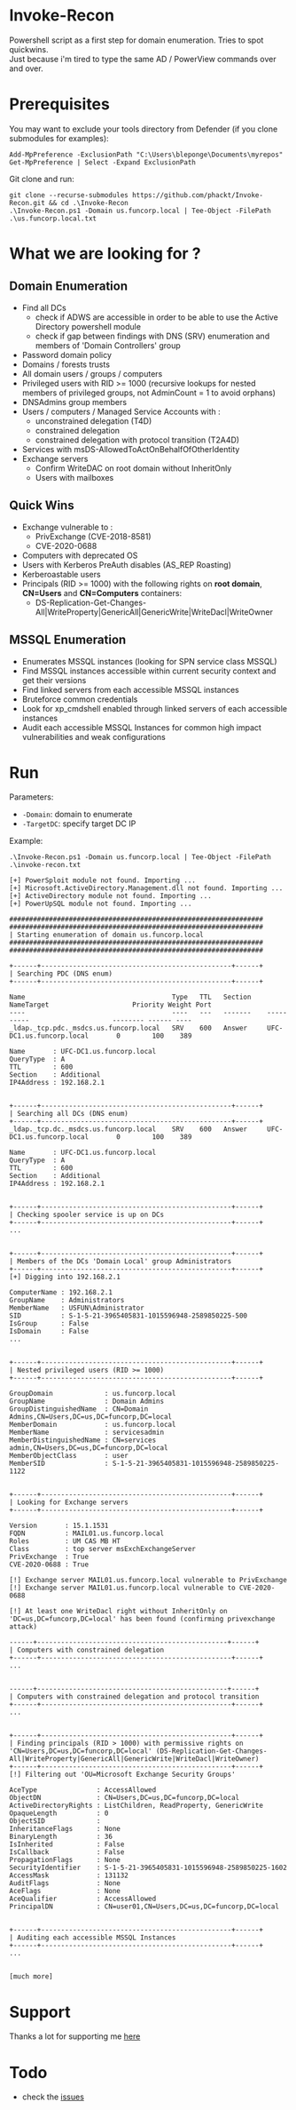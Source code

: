 # Invoke-Recon
Powershell script as a first step for domain enumeration. Tries to spot quickwins.  
Just because i'm tired to type the same AD / PowerView commands over and over.  

# Prerequisites  
You may want to exclude your tools directory from Defender (if you clone submodules for examples):  
```
Add-MpPreference -ExclusionPath "C:\Users\bleponge\Documents\myrepos"
Get-MpPreference | Select -Expand ExclusionPath
```  

Git clone and run:    
```
git clone --recurse-submodules https://github.com/phackt/Invoke-Recon.git && cd .\Invoke-Recon
.\Invoke-Recon.ps1 -Domain us.funcorp.local | Tee-Object -FilePath .\us.funcorp.local.txt
```  

# What we are looking for ?  

## Domain Enumeration  

- Find all DCs
	- check if ADWS are accessible in order to be able to use the Active Directory powershell module
	- check if gap between findings with DNS (SRV) enumeration and members of 'Domain Controllers' group
- Password domain policy
- Domains / forests trusts
- All domain users / groups / computers
- Privileged users with RID >= 1000 (recursive lookups for nested members of privileged groups, not AdminCount = 1 to avoid orphans)
- DNSAdmins group members
- Users / computers / Managed Service Accounts with :
	- unconstrained delegation (T4D)
	- constrained delegation
	- constrained delegation with protocol transition (T2A4D)
- Services with msDS-AllowedToActOnBehalfOfOtherIdentity
- Exchange servers
	- Confirm WriteDAC on root domain without InheritOnly
	- Users with mailboxes  


## Quick Wins  

- Exchange vulnerable to :
	- PrivExchange (CVE-2018-8581)
	- CVE-2020-0688  
- Computers with deprecated OS
- Users with Kerberos PreAuth disables (AS_REP Roasting)
- Kerberoastable users
- Principals (RID >= 1000) with the following rights on **root domain**, **CN=Users** and **CN=Computers** containers:
	- DS-Replication-Get-Changes-All|WriteProperty|GenericAll|GenericWrite|WriteDacl|WriteOwner


## MSSQL Enumeration  

- Enumerates MSSQL instances (looking for SPN service class MSSQL)
- Find MSSQL instances accessible within current security context and get their versions
- Find linked servers from each accessible MSSQL instances
- Bruteforce common credentials
- Look for xp_cmdshell enabled through linked servers of each accessible instances
- Audit each accessible MSSQL Instances for common high impact vulnerabilities and weak configurations

# Run  
Parameters:
- ```-Domain```: domain to enumerate
- ```-TargetDC```: specify target DC IP
  
Example:  
```
.\Invoke-Recon.ps1 -Domain us.funcorp.local | Tee-Object -FilePath .\invoke-recon.txt

[+] PowerSploit module not found. Importing ...
[+] Microsoft.ActiveDirectory.Management.dll not found. Importing ...
[+] ActiveDirectory module not found. Importing ...
[+] PowerUpSQL module not found. Importing ...

################################################################
################################################################
| Starting enumeration of domain us.funcorp.local
################################################################
################################################################

+------+------------------------------------------------+------+
| Searching PDC (DNS enum)
+------+------------------------------------------------+------+

Name                                     Type   TTL   Section    NameTarget                     Priority Weight Port
----                                     ----   ---   -------    ----------                     -------- ------ ----
_ldap._tcp.pdc._msdcs.us.funcorp.local   SRV    600   Answer     UFC-DC1.us.funcorp.local       0        100    389

Name       : UFC-DC1.us.funcorp.local
QueryType  : A
TTL        : 600
Section    : Additional
IP4Address : 192.168.2.1


+------+------------------------------------------------+------+
| Searching all DCs (DNS enum)
+------+------------------------------------------------+------+
_ldap._tcp.dc._msdcs.us.funcorp.local    SRV    600   Answer     UFC-DC1.us.funcorp.local       0        100    389

Name       : UFC-DC1.us.funcorp.local
QueryType  : A
TTL        : 600
Section    : Additional
IP4Address : 192.168.2.1


+------+------------------------------------------------+------+
| Checking spooler service is up on DCs
+------+------------------------------------------------+------+
...


+------+------------------------------------------------+------+
| Members of the DCs 'Domain Local' group Administrators
+------+------------------------------------------------+------+
[+] Digging into 192.168.2.1

ComputerName : 192.168.2.1
GroupName    : Administrators
MemberName   : USFUN\Administrator
SID          : S-1-5-21-3965405831-1015596948-2589850225-500
IsGroup      : False
IsDomain     : False
...


+------+------------------------------------------------+------+
| Nested privileged users (RID >= 1000)
+------+------------------------------------------------+------+

GroupDomain             : us.funcorp.local
GroupName               : Domain Admins
GroupDistinguishedName  : CN=Domain Admins,CN=Users,DC=us,DC=funcorp,DC=local
MemberDomain            : us.funcorp.local
MemberName              : servicesadmin
MemberDistinguishedName : CN=services admin,CN=Users,DC=us,DC=funcorp,DC=local
MemberObjectClass       : user
MemberSID               : S-1-5-21-3965405831-1015596948-2589850225-1122


+------+------------------------------------------------+------+
| Looking for Exchange servers
+------+------------------------------------------------+------+

Version       : 15.1.1531
FQDN          : MAIL01.us.funcorp.local
Roles         : UM CAS MB HT
Class         : top server msExchExchangeServer
PrivExchange  : True
CVE-2020-0688 : True

[!] Exchange server MAIL01.us.funcorp.local vulnerable to PrivExchange
[!] Exchange server MAIL01.us.funcorp.local vulnerable to CVE-2020-0688

[!] At least one WriteDacl right without InheritOnly on 'DC=us,DC=funcorp,DC=local' has been found (confirming privexchange attack)

------+------------------------------------------------+------+
| Computers with constrained delegation
+------+------------------------------------------------+------+
...


------+------------------------------------------------+------+
| Computers with constrained delegation and protocol transition
+------+------------------------------------------------+------+
...


+------+------------------------------------------------+------+
| Finding principals (RID > 1000) with permissive rights on 'CN=Users,DC=us,DC=funcorp,DC=local' (DS-Replication-Get-Changes-All|WriteProperty|GenericAll|GenericWrite|WriteDacl|WriteOwner)
+------+------------------------------------------------+------+
[!] Filtering out 'OU=Microsoft Exchange Security Groups'

AceType               : AccessAllowed
ObjectDN              : CN=Users,DC=us,DC=funcorp,DC=local
ActiveDirectoryRights : ListChildren, ReadProperty, GenericWrite
OpaqueLength          : 0
ObjectSID             :
InheritanceFlags      : None
BinaryLength          : 36
IsInherited           : False
IsCallback            : False
PropagationFlags      : None
SecurityIdentifier    : S-1-5-21-3965405831-1015596948-2589850225-1602
AccessMask            : 131132
AuditFlags            : None
AceFlags              : None
AceQualifier          : AccessAllowed
PrincipalDN           : CN=user01,CN=Users,DC=us,DC=funcorp,DC=local


+------+------------------------------------------------+------+
| Auditing each accessible MSSQL Instances
+------+------------------------------------------------+------+
...


[much more]
```

# Support

Thanks a lot for supporting me [here](https://www.buymeacoffee.com/phackt)

# Todo
- check the [issues](https://github.com/phackt/Invoke-Recon/issues)
